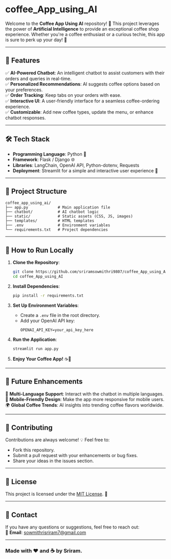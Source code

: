  # coffee_App_using_AI

Welcome to the **Coffee App Using AI** repository! 🎉 This project leverages the power of **Artificial Intelligence** to provide an exceptional coffee shop experience. Whether you're a coffee enthusiast or a curious techie, this app is sure to perk up your day! 🚀

---

## 🌟 Features

✅ **AI-Powered Chatbot**: An intelligent chatbot to assist customers with their orders and queries in real-time.  
✅ **Personalized Recommendations**: AI suggests coffee options based on your preferences.  
✅ **Order Tracking**: Keep tabs on your orders with ease.  
✅ **Interactive UI**: A user-friendly interface for a seamless coffee-ordering experience.  
✅ **Customizable**: Add new coffee types, update the menu, or enhance chatbot responses.

---

## 🛠️ Tech Stack

- **Programming Language**: Python 🐍  
- **Framework**: Flask / Django 🌐  
- **Libraries**: LangChain, OpenAI API, Python-dotenv, Requests  
- **Deployment**: Streamlit for a simple and interactive user experience 🎨

---

## 📂 Project Structure

```
coffee_app_using_ai/
├── app.py             # Main application file
├── chatbot/           # AI chatbot logic
├── static/            # Static assets (CSS, JS, images)
├── templates/         # HTML templates
├── .env               # Environment variables
└── requirements.txt   # Project dependencies
```

---

## 🚀 How to Run Locally

1. **Clone the Repository**:
   ```bash
   git clone https://github.com/sriramsowmithri9807/coffee_App_using_AI.git
   cd coffee_App_using_AI
   ```

2. **Install Dependencies**:
   ```bash
   pip install -r requirements.txt
   ```

3. **Set Up Environment Variables**:
   - Create a `.env` file in the root directory.
   - Add your OpenAI API key:
     ```
     OPENAI_API_KEY=your_api_key_here
     ```

4. **Run the Application**:
   ```bash
   streamlit run app.py
   ```

5. **Enjoy Your Coffee App!** ☕🎉

---

## 🎯 Future Enhancements

🔄 **Multi-Language Support**: Interact with the chatbot in multiple languages.  
📱 **Mobile-Friendly Design**: Make the app more responsive for mobile users.  
🌍 **Global Coffee Trends**: AI insights into trending coffee flavors worldwide.

---

## 🤝 Contributing

Contributions are always welcome! 💡 Feel free to:
- Fork this repository.
- Submit a pull request with your enhancements or bug fixes.
- Share your ideas in the issues section.

---

## 📜 License

This project is licensed under the [MIT License](LICENSE). 📝

---

## 💬 Contact

If you have any questions or suggestions, feel free to reach out:  
📧 **Email**: sowmithrisriram7@gmail.com

---

### Made with ❤️ and ☕ by Sriram.
